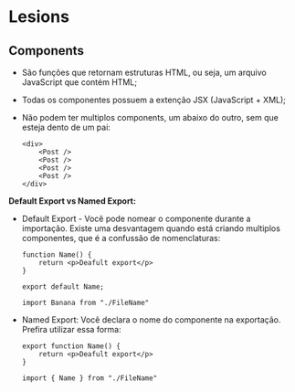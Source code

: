 # Lesions

## Components

- São funções que retornam estruturas HTML, ou seja, um arquivo JavaScript que contém HTML;
- Todas os componentes possuem a extenção JSX (JavaScript + XML);
- Não podem ter multiplos components, um abaixo do outro, sem que esteja dento de um pai:

    ~~~react
    <div>
        <Post />
        <Post />
        <Post />
        <Post />
    </div>
    ~~~

**Default Export vs Named Export:**
- Default Export - Você pode nomear o componente durante a importação. Existe uma desvantagem quando está criando multiplos componentes, que é a confussão de nomenclaturas:
    ~~~react
    function Name() {
        return <p>Deafult export</p>
    }
    
    export default Name;
    ~~~
    
    ~~~react
    import Banana from "./FileName"
    ~~~

- Named Export: Você declara o nome do componente na exportação. Prefira utilizar essa forma:
    ~~~react
    export function Name() {
        return <p>Deafult export</p>
    }
    ~~~
    
    ~~~react
    import { Name } from "./FileName"
    ~~~

